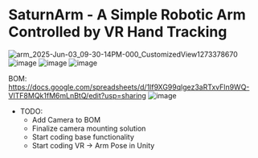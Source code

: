 # SaturnArm - A Simple Robotic Arm Controlled by VR Hand Tracking
![arm_2025-Jun-03_09-30-14PM-000_CustomizedView1273378670](https://github.com/user-attachments/assets/6ea7d9c7-e56b-4559-b11c-992ef261172b)
![image](https://github.com/user-attachments/assets/7ea0fa0f-be51-418e-8ee4-44945cf4e20b)
![image](https://github.com/user-attachments/assets/1297ab5e-4d0a-43ef-a238-83c6aa38c8c6)
![image](https://github.com/user-attachments/assets/ca28bfae-66ad-4007-b9c0-13a9e16dd829)


BOM: https://docs.google.com/spreadsheets/d/1lf9XG99qlgez3aRTxvFln9WQ-VlTF8MQk1fM6mLnBtQ/edit?usp=sharing
![image](https://github.com/user-attachments/assets/ca71f513-0027-4d87-bb22-ba4f1e7bcaf2)

- TODO:
  - Add Camera to BOM
  - Finalize camera mounting solution
  - Start coding base functionality
  - Start coding VR → Arm Pose in Unity
